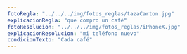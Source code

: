 ```yaml
---
fotoRegla: "../../../img/fotos_reglas/tazaCarton.jpg"
explicacionRegla: "que compro un café"
fotoResolucion: "../../../img/fotos_reglas/iPhoneX.jpg"
explicacionResolucion: "mi teléfono nuevo"
condicionTexto: "Cada café"
---
```

